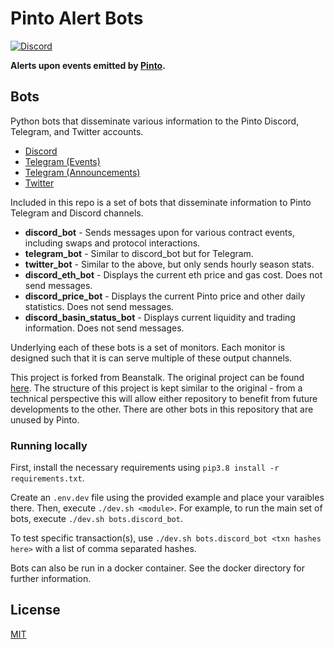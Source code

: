 [discord-badge]: https://img.shields.io/discord/1308123512216748105?label=Pinto%20Discord
[discord-url]: https://pinto.money/discord

# Pinto Alert Bots

[![Discord][discord-badge]][discord-url]

**Alerts upon events emitted by [Pinto](https://github.com/pintomoney/protocol).**

## Bots

Python bots that disseminate various information to the Pinto Discord, Telegram, and Twitter accounts. 
- [Discord](https://pinto.money/discord)
- [Telegram (Events)](https://t.me/pintotracker)
- [Telegram (Announcements)](https://t.me/pintoannouncements)
- [Twitter](https://x.com/pintomoneybot)

Included in this repo is a set of bots that disseminate information to Pinto Telegram and Discord channels.
- **discord_bot** - Sends messages upon for various contract events, including swaps and protocol interactions.
- **telegram_bot** - Similar to discord_bot but for Telegram.
- **twitter_bot** - Similar to the above, but only sends hourly season stats.
- **discord_eth_bot** - Displays the current eth price and gas cost. Does not send messages.
- **discord_price_bot** - Displays the current Pinto price and other daily statistics. Does not send messages.
- **discord_basin_status_bot** - Displays current liquidity and trading information. Does not send messages.

Underlying each of these bots is a set of monitors. Each monitor is designed such that it is can serve multiple of these output channels.

This project is forked from Beanstalk. The original project can be found [here](https://github.com/BeanstalkFarms/Beanstalk-Py). The structure of this project is kept similar to the original - from a technical perspective this will allow either repository to benefit from future developments to the other. There are other bots in this repository that are unused by Pinto.

### Running locally
First, install the necessary requirements using `pip3.8 install -r requirements.txt`.

Create an `.env.dev` file using the provided example and place your varaibles there. Then, execute `./dev.sh <module>`. For example, to run the main set of bots, execute `./dev.sh bots.discord_bot`.

To test specific transaction(s), use `./dev.sh bots.discord_bot <txn hashes here>` with a list of comma separated hashes.

Bots can also be run in a docker container. See the docker directory for further information.

## License

[MIT](https://github.com/pinto-org/alerts/blob/main/LICENSE.txt)